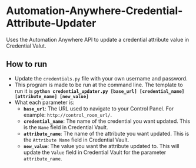 # Automation-Anywhere-Credential-Attribute-Updater
Uses the Automation Anywhere API to update a credential attribute value in Credential Valut.

## How to run
- Update the `credentials.py` file with your own username and password.
- This program is made to be run at the command line. The template to run it is **`python credential_updater.py [base_url] [credential_name] [attribute_name] [new_value]`**
- What each parameter is:
  - **`base_url`**: The URL used to navigate to your Control Panel. For example: `http://control_room_url/`.
  - **`credential_name`**: The name of the credential you want updated. This is the `Name` field in Credential Vault.
  - **`attribute_name`**: The name of the attribute you want updated. This is the `Attribute Name` field in Credential Vault.
  - **`new_value`**: The value you want the attribute updated to. This will update the `Value` field in Credential Vault for the parameter `attribute_name`.
